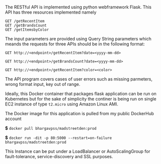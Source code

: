 The RESTful API is implemented using python webframework Flask. This API has three resources implemented namely 

```
GET /getRecentItem
GET /getBrandsCount
GET /getItemsbyColor
```

The input parameters are provided using Query String parameters which meands the requests for three APIs should be in the following format:

`GET http://<endpoint>/getRecentItem?date=<yyyy-mm-dd>`

`GET http://<endpoint>/getBrandsCount?date=<yyyy-mm-dd>`

`GET http://<endpoint>/getRecentItem?color=<color>`

The API program covers cases of user errors such as missing parmeters, wrong format input, key out of range.

Ideally, this Docker container that packages flask application can be run on Kubernetes but for the sake of simplicity the continer is being run on  single EC2 instance of type `t2.micro` using Amazon Linux AMI.

The Docker image for this application is pulled from my public DockerHub account

**$** `docker pull bhargavpss/madstreetden:prod`

**$** `docker run -dit -p 80:5000 --restart=on-failure bhargavpss/madstreetden:prod`

This Instance can be put under a LoadBalancer or AutoScalingGroup for fault-tolerance, service-discovery and SSL purposes.

